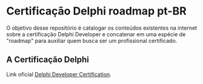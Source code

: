 # Certificação Delphi roadmap pt-BR
O objetivo desse repositório é catalogar os conteúdos existentes na internet sobre a certificação Delphi Developer e concatenar em uma espécie de "roadmap" para auxiliar quem busca ser um profissional certificado.

## A Certificação Delphi
Link oficial [Delphi Developer Certification](https://www.embarcadero.com/br/resources/delphi-developer-certification).



